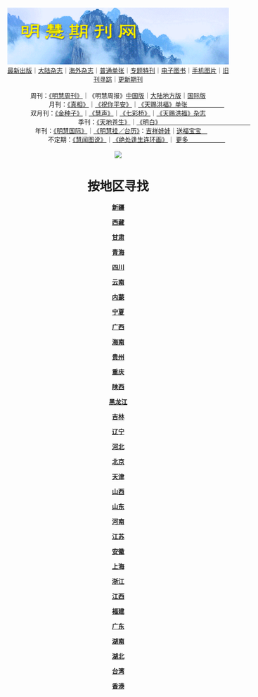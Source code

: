 <a id="user-content-1" class="anchor" aria-hidden="true" href="#1">
<a name="1" id="1" target="_blank"></a> <span id="1">
<a name="2" id="2" target="_blank"></a> <span id="2">
<a name="3" id="3" target="_blank"></a> <span id="3">
<a name="4" id="4" target="_blank"></a> <span id="4">
<a name="5" id="5" target="_blank"></a> <span id="5">
<a name="6" id="6" target="_blank"></a> <span id="6">
<a name="7" id="7" target="_blank"></a> <span id="7">
<a id="user-content-1" href="#1">
<div align="center">
<a target="_blank" href="https://github.com/19920513/djy/blob/master/gb/nsc413.md#1"><img src="https://github.com/pdf-edit/qikan/blob/master/mhqk.png?raw=true"></a><br>
<a href="https://github.com/pdf-edit/qikan/blob/master/display.aspx/category_id/8/page_1.md#1">最新出版</a>｜<a href="https://github.com/pdf-edit/qikan/blob/master/category.aspx/category/mainland/page_1.md#1">大陆杂志</a>｜<a href="https://github.com/pdf-edit/qikan/blob/master/category.aspx/category/overseas/page_1.md#1">海外杂志</a>｜<a href="https://github.com/pdf-edit/qikan/blob/master/display.aspx/category_id/4/guige_id/3/page_1.md#1">普通单张</a>｜<a href="https://github.com/pdf-edit/qikan/blob/master/category.aspx/category/zhuanti/page_1.md#1">专题特刊</a>｜<a href="https://github.com/pdf-edit/qikan/blob/master/display.aspx/category_id/6/meijie_id/2/page_1.md#1">电子图书</a>｜<a href="https://github.com/pdf-edit/qikan/blob/master/display.aspx/qikan_type_id/11075/page_1.md#1">手机图片</a>｜<a href="https://github.com/pdf-edit/qikan/blob/master/display.aspx/category_id/5/zhouqi_id/6/page_1.md#1">旧刊寻踪</a>｜<a href="https://github.com/pdf-edit/qikan/blob/master/UpdatedArticles.aspx/page_1.md#1">更新期刊</a>
<br>
<br>
周刊：<a href="https://github.com/pdf-edit/qikan/blob/master/display.aspx/qikan_type_id/5179/page_1.md#1">《明慧周刊》</a>｜《明慧周报》<a href="https://github.com/pdf-edit/qikan/blob/master/display.aspx/qikan_type_id/5178/page_1.md#1">中国版</a>｜<a href="https://github.com/pdf-edit/qikan/blob/master/mainland.aspx/page_1.md#1">大陆地方版</a>｜<a href="https://github.com/pdf-edit/qikan/blob/master/display.aspx/qikan_type_id/5151/page_1.md#1">国际版</a><br>
月刊：<a href="https://github.com/pdf-edit/qikan/blob/master/display.aspx/qikan_type_id/5240/page_1.md#1">《真相》</a>｜<a href="https://github.com/pdf-edit/qikan/blob/master/display.aspx/qikan_type_id/11182/page_1.md#1">《祝你平安》</a>｜<a href="https://github.com/pdf-edit/qikan/blob/master/display.aspx/qikan_type_id/5360/keyword/E5/contain/true/page_1.md#1">《天赐洪福》单张　　　　　　</a><br>
双月刊：<a href="https://github.com/pdf-edit/qikan/blob/master/display.aspx/qikan_type_id/7500/page_1.md#1">《金种子》</a>｜<a href="https://github.com/pdf-edit/qikan/blob/master/display.aspx/qikan_type_id/5638/page_1.md#1">《慧声》</a>｜<a href="https://github.com/pdf-edit/qikan/blob/master/display.aspx/qikan_type_id/7268/page_1.md#1">《七彩桥》</a>｜<a href="https://github.com/pdf-edit/qikan/blob/master/display.aspx/qikan_type_id/5360/keyword/E5/contain/false/page_1.md#1">《天赐洪福》杂志</a> <br>
季刊：<a href="https://github.com/pdf-edit/qikan/blob/master/display.aspx/qikan_type_id/5139/page_1.md#1">《天地苍生》</a>｜<a href="https://github.com/pdf-edit/qikan/blob/master/display.aspx/qikan_type_id/5140/page_1.md#1">《明白》　　　　　　　　　　　　　　　</a><br>
年刊：<a href="https://github.com/pdf-edit/qikan/blob/master/display.aspx/qikan_type_id/10922/page_1.md#1">《明慧国际》</a>｜<a href="https://github.com/pdf-edit/qikan/blob/master/display.aspx/category_id/6/meijie_id/3/page_1.md#1">《明慧挂／台历》</a>：<a href="https://github.com/pdf-edit/qikan/blob/master/display.aspx/category_id/6/meijie_id/3/keyword/E5/page_1.md#1">吉祥娃娃</a>｜<a href="https://github.com/pdf-edit/qikan/blob/master/display.aspx/category_id/6/meijie_id/3/keyword/E9/page_1.md#1">送福宝宝　</a><br> 
不定期：<a href="https://github.com/pdf-edit/qikan/blob/master/display.aspx/qikan_type_id/11185/page_1.md#1">《慧闻图说》</a>｜<a href="https://github.com/pdf-edit/qikan/blob/master/display.aspx/qikan_type_id/11131/page_1.md#1">《绝处逢生连环画》</a>｜ <a href="https://github.com/pdf-edit/qikan/blob/master/display.aspx/category_id/6/meijie_id/3/keyword/other/page_1.md#1">更多　　　　　　</a> <br>
<br>
<a target="_blank" href="https://github.com/19920513/djy/blob/master/gb/nsc413.md#1"><img src="https://raw.githubusercontent.com/19920513/www/master/t/lh600.jpg"></a><br>
<h1><strong>按地区寻找</strong></h1><p align="center"><strong></strong></p>
<p align="center"><strong><a target="_blank" href="https://github.com/pdf-edit/qikan/blob/master/mainland.aspx/location_id/32/page_1.md#1">新疆</a></strong></p>
<p align="center"><strong><a target="_blank" href="https://github.com/pdf-edit/qikan/blob/master/mainland.aspx/location_id/27/page_1.md#1">西藏</a></strong></p>
<p align="center"><strong><a target="_blank" href="https://github.com/pdf-edit/qikan/blob/master/mainland.aspx/location_id/29/page_1.md#1">甘肃</a></strong></p>
<p align="center"><strong><a target="_blank" href="https://github.com/pdf-edit/qikan/blob/master/mainland.aspx/location_id/30/page_1.md#1">青海</a></strong></p>
<p align="center"><strong><a target="_blank" href="https://github.com/pdf-edit/qikan/blob/master/mainland.aspx/location_id/24/page_1.md#1">四川</a></strong></p>
<p align="center"><strong><a target="_blank" href="https://github.com/pdf-edit/qikan/blob/master/mainland.aspx/location_id/26/page_1.md#1">云南</a></strong></p>
<p align="center"><strong><a target="_blank" href="https://github.com/pdf-edit/qikan/blob/master/mainland.aspx/location_id/6/page_1.md#1">内蒙</a></strong></p>
<p align="center"><strong><a target="_blank" href="https://github.com/pdf-edit/qikan/blob/master/mainland.aspx/location_id/31/page_1.md#1">宁夏</a></strong></p>
<p align="center"><strong><a target="_blank" href="https://github.com/pdf-edit/qikan/blob/master/mainland.aspx/location_id/21/page_1.md#1">广西</a></strong></p>
<p align="center"><strong><a target="_blank" href="https://github.com/pdf-edit/qikan/blob/master/mainland.aspx/location_id/22/page_1.md#1">海南</a></strong></p>
<p align="center"><strong><a target="_blank" href="https://github.com/pdf-edit/qikan/blob/master/mainland.aspx/location_id/25/page_1.md#1">贵州</a></strong></p>
<p align="center"><strong><a target="_blank" href="https://github.com/pdf-edit/qikan/blob/master/mainland.aspx/location_id/23/page_1.md#1">重庆</a></strong></p>
<p align="center"><strong><a target="_blank" href="https://github.com/pdf-edit/qikan/blob/master/mainland.aspx/location_id/28/page_1.md#1">陕西</a></strong></p>
<p align="center"><strong><a target="_blank" href="https://github.com/pdf-edit/qikan/blob/master/mainland.aspx/location_id/9/page_1.md#1">黑龙江</a></strong></p>
<p align="center"><strong><a target="_blank" href="https://github.com/pdf-edit/qikan/blob/master/mainland.aspx/location_id/8/page_1.md#1">吉林</a></strong></p>
<p align="center"><strong><a target="_blank" href="https://github.com/pdf-edit/qikan/blob/master/mainland.aspx/location_id/7/page_1.md#1">辽宁</a></strong></p>
<p align="center"><strong><a target="_blank" href="https://github.com/pdf-edit/qikan/blob/master/mainland.aspx/location_id/4/page_1.md#1">河北</a></strong></p>
<p align="center"><strong><a target="_blank" href="https://github.com/pdf-edit/qikan/blob/master/mainland.aspx/location_id/2/page_1.md#1">北京</a></strong></p>
<p align="center"><strong><a target="_blank" href="https://github.com/pdf-edit/qikan/blob/master/mainland.aspx/location_id/3/page_1.md#1">天津</a></strong></p>
<p align="center"><strong><a target="_blank" href="https://github.com/pdf-edit/qikan/blob/master/mainland.aspx/location_id/5/page_1.md#1">山西</a></strong></p>
<p align="center"><strong><a target="_blank" href="https://github.com/pdf-edit/qikan/blob/master/mainland.aspx/location_id/16/page_1.md#1">山东</a></strong></p>
<p align="center"><strong><a target="_blank" href="https://github.com/pdf-edit/qikan/blob/master/mainland.aspx/location_id/17/page_1.md#1">河南</a></strong></p>
<p align="center"><strong><a target="_blank" href="https://github.com/pdf-edit/qikan/blob/master/mainland.aspx/location_id/11/page_1.md#1">江苏</a></strong></p>
<p align="center"><strong><a target="_blank" href="https://github.com/pdf-edit/qikan/blob/master/mainland.aspx/location_id/13/page_1.md#1">安徽</a></strong></p>
<p align="center"><strong><a target="_blank" href="https://github.com/pdf-edit/qikan/blob/master/mainland.aspx/location_id/10/page_1.md#1">上海</a></strong></p>
<p align="center"><strong><a target="_blank" href="https://github.com/pdf-edit/qikan/blob/master/mainland.aspx/location_id/12/page_1.md#1">浙江</a></strong></p>
<p align="center"><strong><a target="_blank" href="https://github.com/pdf-edit/qikan/blob/master/mainland.aspx/location_id/15/page_1.md#1">江西</a></strong></p>
<p align="center"><strong><a target="_blank" href="https://github.com/pdf-edit/qikan/blob/master/mainland.aspx/location_id/14/page_1.md#1">福建</a></strong></p>
<p align="center"><strong><a target="_blank" href="https://github.com/pdf-edit/qikan/blob/master/mainland.aspx/location_id/20/page_1.md#1">广东</a></strong></p>
<p align="center"><strong><a target="_blank" href="https://github.com/pdf-edit/qikan/blob/master/mainland.aspx/location_id/19/page_1.md#1">湖南</a></strong></p>
<p align="center"><strong><a target="_blank" href="https://github.com/pdf-edit/qikan/blob/master/mainland.aspx/location_id/18/page_1.md#1">湖北</a></strong></p>
<p align="center"><strong><a target="_blank" href="https://github.com/pdf-edit/qikan/blob/master/mainland.aspx/location_id/33/page_1.md#1">台湾</a></strong></p>
<p align="center"><strong><a target="_blank" href="https://github.com/pdf-edit/qikan/blob/master/mainland.aspx/location_id/34/page_1.md#1">香港</a></strong></p>

